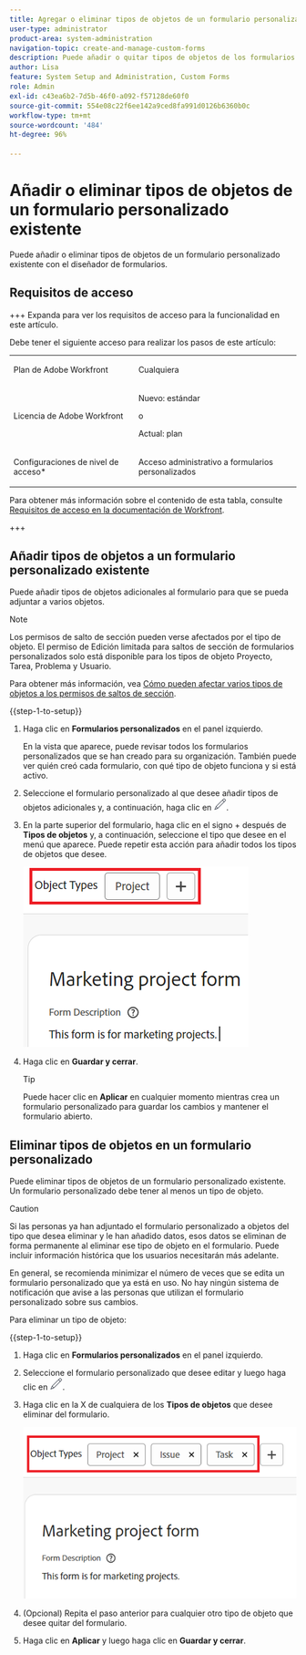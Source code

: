 ```yaml
---
title: Agregar o eliminar tipos de objetos de un formulario personalizado existente
user-type: administrator
product-area: system-administration
navigation-topic: create-and-manage-custom-forms
description: Puede añadir o quitar tipos de objetos de los formularios personalizados con el diseñador de formularios.
author: Lisa
feature: System Setup and Administration, Custom Forms
role: Admin
exl-id: c43ea6b2-7d5b-46f0-a092-f57128de60f0
source-git-commit: 554e08c22f6ee142a9ced8fa991d0126b6360b0c
workflow-type: tm+mt
source-wordcount: '484'
ht-degree: 96%

---
```


# Añadir o eliminar tipos de objetos de un formulario personalizado existente

Puede añadir o eliminar tipos de objetos de un formulario personalizado existente con el diseñador de formularios.

## Requisitos de acceso

+++ Expanda para ver los requisitos de acceso para la funcionalidad en este artículo.

Debe tener el siguiente acceso para realizar los pasos de este artículo:

<table style="table-layout:auto"> 
 <col> 
 <col> 
 <tbody> 
  <tr data-mc-conditions=""> 
   <td role="rowheader"> <p>Plan de Adobe Workfront</p> </td> 
   <td>Cualquiera</td> 
  </tr> 
  <tr> 
   <td role="rowheader">Licencia de Adobe Workfront</td> 
   <td>
   <p>Nuevo: estándar</p>
   <p>o</p>
   <p>Actual: plan</p></td> 
  </tr> 
  <tr data-mc-conditions=""> 
   <td role="rowheader">Configuraciones de nivel de acceso*</td> 
   <td><p>Acceso administrativo a formularios personalizados</p></td> 
  </tr>  
 </tbody> 
</table>

Para obtener más información sobre el contenido de esta tabla, consulte [Requisitos de acceso en la documentación de Workfront](/help/quicksilver/administration-and-setup/add-users/access-levels-and-object-permissions/access-level-requirements-in-documentation.md).

+++

## Añadir tipos de objetos a un formulario personalizado existente

Puede añadir tipos de objetos adicionales al formulario para que se pueda adjuntar a varios objetos.

>[!NOTE]
>
>Los permisos de salto de sección pueden verse afectados por el tipo de objeto. El permiso de Edición limitada para saltos de sección de formularios personalizados solo está disponible para los tipos de objeto Proyecto, Tarea, Problema y Usuario.
>
>Para obtener más información, vea [Cómo pueden afectar varios tipos de objetos a los permisos de saltos de sección](/help/quicksilver/administration-and-setup/customize-workfront/create-manage-custom-forms/form-designer/design-a-form/organize-a-form.md#how-multiple-object-types-can-affect-section-break-permissions).


{{step-1-to-setup}}

1. Haga clic en **Formularios personalizados** en el panel izquierdo.

   En la vista que aparece, puede revisar todos los formularios personalizados que se han creado para su organización. También puede ver quién creó cada formulario, con qué tipo de objeto funciona y si está activo.

1. Seleccione el formulario personalizado al que desee añadir tipos de objetos adicionales y, a continuación, haga clic en ![Editar icono](assets/edit-icon2.png).

1. En la parte superior del formulario, haga clic en el signo + después de **Tipos de objetos** y, a continuación, seleccione el tipo que desee en el menú que aparece. Puede repetir esta acción para añadir todos los tipos de objetos que desee.

   ![Agregar nuevo objeto](assets/add-new-object.png)

1. Haga clic en **Guardar y cerrar**.

   >[!TIP]
   >
   >Puede hacer clic en **Aplicar** en cualquier momento mientras crea un formulario personalizado para guardar los cambios y mantener el formulario abierto.

## Eliminar tipos de objetos en un formulario personalizado

Puede eliminar tipos de objetos de un formulario personalizado existente. Un formulario personalizado debe tener al menos un tipo de objeto.

>[!CAUTION]
>
>Si las personas ya han adjuntado el formulario personalizado a objetos del tipo que desea eliminar y le han añadido datos, esos datos se eliminan de forma permanente al eliminar ese tipo de objeto en el formulario. Puede incluir información histórica que los usuarios necesitarán más adelante.
>
>En general, se recomienda minimizar el número de veces que se edita un formulario personalizado que ya está en uso. No hay ningún sistema de notificación que avise a las personas que utilizan el formulario personalizado sobre sus cambios.

Para eliminar un tipo de objeto:

{{step-1-to-setup}}

1. Haga clic en **Formularios personalizados** en el panel izquierdo.
1. Seleccione el formulario personalizado que desee editar y luego haga clic en ![Editar icono](assets/edit-icon2.png).
1. Haga clic en la X de cualquiera de los **Tipos de objetos** que desee eliminar del formulario.

   ![Eliminar tipos de objetos](assets/delete-object-types.png)

1. (Opcional) Repita el paso anterior para cualquier otro tipo de objeto que desee quitar del formulario.
1. Haga clic en **Aplicar** y luego haga clic en **Guardar y cerrar**.
